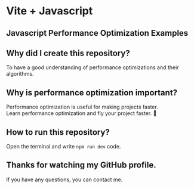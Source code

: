 # Vite + Javascript

## Javascript Performance Optimization Examples

## Why did I create this repository?
To have a good understanding of performance optimizations and their algorithms.

## Why is performance optimization important?
Performance optimization is useful for making projects faster.
<br>
Learn performance optimization and fly your project faster. 🚀

## How to run this repository?
Open the terminal and write `npm run dev` code.

## Thanks for watching my GitHub profile.
If you have any questions, you can contact me.